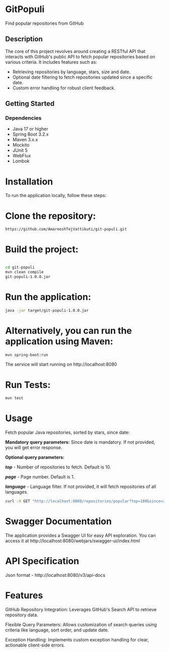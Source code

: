 # GitPopuli
Find popular repositories from GitHub

## Description

The core of this project revolves around creating a RESTful API that interacts with GitHub's public API to fetch popular repositories based on various criteria. It includes features such as:

- Retrieving repositories by language, stars, size and date.
- Optional date filtering to fetch repositories updated since a specific date.
- Custom error handling for robust client feedback.

## Getting Started

### Dependencies

- Java 17 or higher
- Spring Boot 3.2.x
- Maven 3.x.x
- Mockito
- JUnit 5
- WebFlux
- Lombok

# Installation
To run the application locally, follow these steps:

# Clone the repository:

```bash
https://github.com/AmareeshTejVattikuti/git-populi.git
```

# Build the project:

```bash

cd git-populi
mvn clean compile
git-populi-1.0.0.jar
```

# Run the application:

```bash
java -jar target/git-populi-1.0.0.jar
```

# Alternatively, you can run the application using Maven:

```bash
mvn spring-boot:run
```
The service will start running on http://localhost:8080

# Run Tests:

```bash
mvn test
```

# Usage
Fetch popular Java repositories, sorted by stars, since date:

**Mandatory query parameters:**
Since date is mandatory. If not provided, you will get error response.

**Optional query parameters:**

**_top_** - Number of repositories to fetch. Default is 10.

**_page_** - Page number. Default is 1.

**_language_** - Language filter. If not provided, it will fetch repositories of all languages.


```bash
curl -X GET "http://localhost:8080/repositories/popular?top=100&since=2021-01-01&page=1&language=Python" -H "accept: application/json"
```


# Swagger Documentation
The application provides a Swagger UI for easy API exploration. You can access it at http://localhost:8080/webjars/swagger-ui/index.html

# API Specification
Json format - http://localhost:8080/v3/api-docs

# Features
GitHub Repository Integration: Leverages GitHub's Search API to retrieve repository data. 

Flexible Query Parameters: Allows customization of search queries using criteria like language, sort order, and update date.

Exception Handling: Implements custom exception handling for clear, actionable client-side errors.


